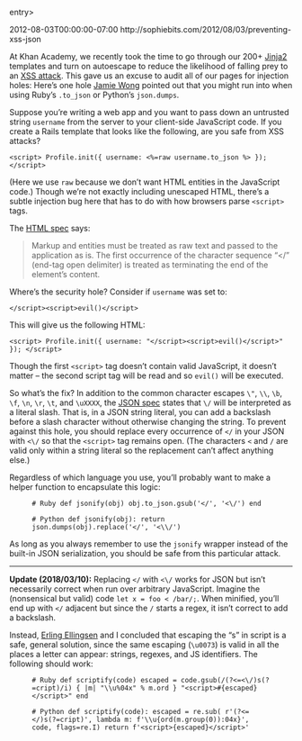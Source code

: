 
entry>
<title>Preventing XSS attacks when embedding JSON in HTML</title>
<link href="http://sophiebits.com/2012/08/03/preventing-xss-json.html"/>
<updated>2012-08-03T00:00:00-07:00</updated>
<id>http://sophiebits.com/2012/08/03/preventing-xss-json</id>
<content type="html"><p>At Khan Academy, we recently took the time to go through our 200+ <a href="http://jinja.pocoo.org/">Jinja2</a> templates and turn on autoescape to reduce the likelihood of falling prey to an <a href="https://www.owasp.org/index.php/Cross-site_Scripting_(XSS)">XSS attack</a>. This gave us an excuse to audit all of our pages for injection holes: Here’s one hole <a href="http://jamie-wong.com/">Jamie Wong</a> pointed out that you might run into when using Ruby’s <code class="highlighter-rouge">.to_json</code> or Python’s <code class="highlighter-rouge">json.dumps</code>.</p> <p>Suppose you’re writing a web app and you want to pass down an untrusted string <code class="highlighter-rouge">username</code> from the server to your client-side JavaScript code. If you create a Rails template that looks like the following, are you safe from XSS attacks?</p> <div class="highlighter-rouge"><div class="highlight"><pre class="highlight"><code>&lt;script&gt; Profile.init({ username: &lt;%=raw username.to_json %&gt; }); &lt;/script&gt; </code></pre></div></div> <p>(Here we use <code class="highlighter-rouge">raw</code> because we don’t want HTML entities in the JavaScript code.) Though we’re not exactly including unescaped HTML, there’s a subtle injection bug here that has to do with how browsers parse <code class="highlighter-rouge">&lt;script&gt;</code> tags.</p> <p>The <a href="http://www.w3.org/TR/html4/types.html#type-cdata">HTML spec</a> says:</p> <blockquote> <p>Markup and entities must be treated as raw text and passed to the application as is. The first occurrence of the character sequence “&lt;/” (end-tag open delimiter) is treated as terminating the end of the element’s content.</p> </blockquote> <p>Where’s the security hole? Consider if <code class="highlighter-rouge">username</code> was set to:</p> <div class="highlighter-rouge"><div class="highlight"><pre class="highlight"><code>&lt;/script&gt;&lt;script&gt;evil()&lt;/script&gt; </code></pre></div></div> <p>This will give us the following HTML:</p> <div class="highlighter-rouge"><div class="highlight"><pre class="highlight"><code>&lt;script&gt; Profile.init({ username: "&lt;/script&gt;&lt;script&gt;evil()&lt;/script&gt;" }); &lt;/script&gt; </code></pre></div></div> <p>Though the first <code class="highlighter-rouge">&lt;script&gt;</code> tag doesn’t contain valid JavaScript, it doesn’t matter – the second script tag will be read and so <code class="highlighter-rouge">evil()</code> will be executed.</p> <p>So what’s the fix? In addition to the common character escapes <code class="highlighter-rouge">\"</code>, <code class="highlighter-rouge">\\</code>, <code class="highlighter-rouge">\b</code>, <code class="highlighter-rouge">\f</code>, <code class="highlighter-rouge">\n</code>, <code class="highlighter-rouge">\r</code>, <code class="highlighter-rouge">\t</code>, and <code class="highlighter-rouge">\uXXXX</code>, the <a href="http://www.json.org/">JSON spec</a> states that <code class="highlighter-rouge">\/</code> will be interpreted as a literal slash. That is, in a JSON string literal, you can add a backslash before a slash character without otherwise changing the string. To prevent against this hole, you should replace every occurrence of <code class="highlighter-rouge">&lt;/</code> in your JSON with <code class="highlighter-rouge">&lt;\/</code> so that the <code class="highlighter-rouge">&lt;script&gt;</code> tag remains open. (The characters <code class="highlighter-rouge">&lt;</code> and <code class="highlighter-rouge">/</code> are valid only within a string literal so the replacement can’t affect anything else.)</p> <p>Regardless of which language you use, you’ll probably want to make a helper function to encapsulate this logic:</p> <figure class="highlight"><pre><code class="language-ruby" data-lang="ruby"><span class="c1"># Ruby</span> <span class="k">def</span> <span class="nf">jsonify</span><span class="p">(</span><span class="n">obj</span><span class="p">)</span> <span class="n">obj</span><span class="p">.</span><span class="nf">to_json</span><span class="p">.</span><span class="nf">gsub</span><span class="p">(</span><span class="s1">'&lt;/'</span><span class="p">,</span> <span class="s1">'&lt;\/'</span><span class="p">)</span> <span class="k">end</span></code></pre></figure> <figure class="highlight"><pre><code class="language-python" data-lang="python"><span class="c1"># Python </span><span class="k">def</span> <span class="nf">jsonify</span><span class="p">(</span><span class="n">obj</span><span class="p">):</span> <span class="k">return</span> <span class="n">json</span><span class="o">.</span><span class="n">dumps</span><span class="p">(</span><span class="n">obj</span><span class="p">)</span><span class="o">.</span><span class="n">replace</span><span class="p">(</span><span class="s">'&lt;/'</span><span class="p">,</span> <span class="s">'&lt;</span><span class="se">\\</span><span class="s">/'</span><span class="p">)</span></code></pre></figure> <p>As long as you always remember to use the <code class="highlighter-rouge">jsonify</code> wrapper instead of the built-in JSON serialization, you should be safe from this particular attack.</p> <hr /> <p><strong>Update (2018/03/10):</strong> Replacing <code class="highlighter-rouge">&lt;/</code> with <code class="highlighter-rouge">&lt;\/</code> works for JSON but isn’t necessarily correct when run over arbitrary JavaScript. Imagine the (nonsensical but valid) code <code class="highlighter-rouge">let x = foo &lt; /bar/;</code>. When minified, you’ll end up with <code class="highlighter-rouge">&lt;/</code> adjacent but since the <code class="highlighter-rouge">/</code> starts a regex, it isn’t correct to add a backslash.</p> <p>Instead, <a href="https://alf.nu/">Erling Ellingsen</a> and I concluded that escaping the “s” in script is a safe, general solution, since the same escaping (<code class="highlighter-rouge">\u0073</code>) is valid in all the places a letter can appear: strings, regexes, and JS identifiers. The following should work:</p> <figure class="highlight"><pre><code class="language-ruby" data-lang="ruby"><span class="c1"># Ruby</span> <span class="k">def</span> <span class="nf">scriptify</span><span class="p">(</span><span class="n">code</span><span class="p">)</span> <span class="n">escaped</span> <span class="o">=</span> <span class="n">code</span><span class="p">.</span><span class="nf">gsub</span><span class="p">(</span><span class="sr">/(?&lt;=&lt;\/)s(?=cript)/i</span><span class="p">)</span> <span class="p">{</span> <span class="o">|</span><span class="n">m</span><span class="o">|</span> <span class="s2">"</span><span class="se">\\</span><span class="s2">u%04x"</span> <span class="o">%</span> <span class="n">m</span><span class="p">.</span><span class="nf">ord</span> <span class="p">}</span> <span class="s2">"&lt;script&gt;</span><span class="si">#{</span><span class="n">escaped</span><span class="si">}</span><span class="s2">&lt;/script&gt;"</span> <span class="k">end</span></code></pre></figure> <figure class="highlight"><pre><code class="language-python" data-lang="python"><span class="c1"># Python </span><span class="k">def</span> <span class="nf">scriptify</span><span class="p">(</span><span class="n">code</span><span class="p">):</span> <span class="n">escaped</span> <span class="o">=</span> <span class="n">re</span><span class="o">.</span><span class="n">sub</span><span class="p">(</span> <span class="s">r'(?&lt;=&lt;/)s(?=cript)'</span><span class="p">,</span> <span class="k">lambda</span> <span class="n">m</span><span class="p">:</span> <span class="n">f</span><span class="s">'</span><span class="se">\\</span><span class="s">u{ord(m.group(0)):04x}'</span><span class="p">,</span> <span class="n">code</span><span class="p">,</span> <span class="n">flags</span><span class="o">=</span><span class="n">re</span><span class="o">.</span><span class="n">I</span><span class="p">)</span> <span class="k">return</span> <span class="n">f</span><span class="s">'&lt;script&gt;{escaped}&lt;/script&gt;'</span></code></pre></figure> </content>
</entry>
